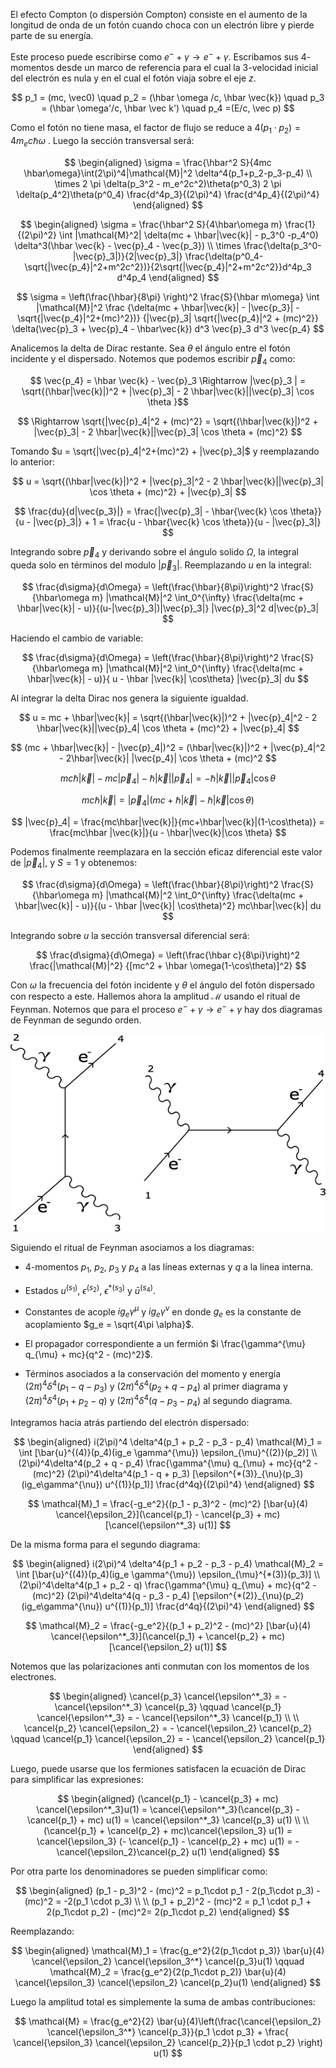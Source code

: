 El efecto Compton (o dispersión Compton) consiste en el aumento de la longitud de onda de un fotón cuando choca con un electrón libre y pierde parte de su energía. 

Este proceso puede escribirse como $e^- + \gamma \rightarrow e^- + \gamma$.  Escribamos sus $4$-momentos desde un marco de referencia para el cual la $3$-velocidad inicial del electrón es nula y en el cual el fotón viaja sobre el eje $z$.

$$
p_1 = (mc, \vec0) \quad p_2 = (\hbar \omega /c, \hbar \vec{k}) \quad  p_3 = (\hbar \omega'/c, \hbar \vec k') \quad p_4 =(E/c, \vec p) 
$$

Como el fotón no tiene masa, el factor de flujo se reduce a $4(p_1\cdot p_2) = 4m_ec \hbar\omega$ . Luego la sección transversal será:

$$ 
\begin{aligned}
\sigma = \frac{\hbar^2 S}{4mc \hbar\omega}\int(2\pi)^4|\mathcal{M}|^2 \delta^4(p_1+p_2-p_3-p_4) \\
\times 2 \pi \delta(p_3^2 - m_e^2c^2)\theta(p^0_3) 2 \pi \delta(p_4^2)\theta(p^0_4) \frac{d^4p_3}{(2\pi)^4} \frac{d^4p_4}{(2\pi)^4}
\end{aligned}
$$

$$ 
\begin{aligned}
\sigma = \frac{\hbar^2 S}{4\hbar\omega m} \frac{1}{(2\pi)^2} \int |\mathcal{M}^2| \delta(mc + \hbar|\vec{k}| - p_3^0 -p_4^0) \delta^3(\hbar \vec{k} - \vec{p}_4 - \vec{p_3}) \\
\times
\frac{\delta(p_3^0- |\vec{p}_3|)}{2|\vec{p}_3|} 
\frac{\delta(p^0_4-\sqrt{|\vec{p_4}|^2+m^2c^2})}{2\sqrt{|\vec{p_4}|^2+m^2c^2}}d^4p_3 d^4p_4
\end{aligned}
$$

$$
\sigma = \left(\frac{\hbar}{8\pi} \right)^2 \frac{S}{\hbar m\omega} \int 
|\mathcal{M}|^2 \frac
{\delta(mc + \hbar|\vec{k}| - |\vec{p_3}| - \sqrt{|\vec{p_4}|^2+(mc)^2})}
{|\vec{p}_3| \sqrt{|\vec{p_4}|^2 + (mc)^2}} \delta(\vec{p}_3 + \vec{p}_4 - \hbar\vec{k}) d^3 \vec{p}_3 d^3 \vec{p_4}
$$

Analicemos la delta de Dirac restante. Sea $\theta$ el ángulo entre el fotón incidente y el dispersado. Notemos que podemos escribir $\vec{p}_4$ como:

$$
\vec{p_4} = \hbar \vec{k} - \vec{p}_3 \Rightarrow |\vec{p}_3
| = \sqrt{(\hbar|\vec{k}|)^2 + |\vec{p}_3| - 2 \hbar|\vec{k}||\vec{p}_3| \cos \theta }$$

$$
\Rightarrow \sqrt{|\vec{p}_4|^2 + (mc)^2} = \sqrt{(\hbar|\vec{k}|)^2 + |\vec{p}_3| - 2 \hbar|\vec{k}||\vec{p}_3| \cos \theta + (mc)^2} 
$$

Tomando $u = \sqrt{|\vec{p}_4|^2+(mc)^2} + |\vec{p}_3|$ y reemplazando lo anterior:

$$
u = \sqrt{(\hbar|\vec{k}|)^2 + |\vec{p}_3|^2 - 2 \hbar|\vec{k}||\vec{p}_3| \cos \theta + (mc)^2} + |\vec{p}_3|
$$

$$
\frac{du}{d|\vec{p_3}|} = \frac{|\vec{p}_3| - \hbar{\vec{k} \cos \theta}}{u - |\vec{p}_3|} + 1 =  \frac{u - \hbar{\vec{k} \cos \theta}}{u - |\vec{p}_3|} 
$$

Integrando sobre $\vec{p}_4$ y derivando sobre el ángulo solido $\Omega$, la integral queda solo en términos del modulo $|\vec{p}_3|$. Reemplazando $u$ en la integral: 

$$
\frac{d\sigma}{d\Omega} = \left(\frac{\hbar}{8\pi}\right)^2 \frac{S}{\hbar\omega m} |\mathcal{M}|^2 
\int_0^{\infty} \frac{\delta(mc + \hbar|\vec{k}| - u)}{(u-|\vec{p}_3|)|\vec{p}_3|} |\vec{p}_3|^2 d|\vec{p}_3|
$$

Haciendo el cambio de variable:

$$ 
\frac{d\sigma}{d\Omega} = \left(\frac{\hbar}{8\pi}\right)^2 \frac{S}{\hbar\omega m} |\mathcal{M}|^2 \int_0^{\infty} \frac{\delta(mc + \hbar|\vec{k}| - u)}{ u - \hbar |\vec{k}| \cos\theta} |\vec{p}_3| du
$$

Al integrar la delta Dirac nos genera la siguiente igualdad. 

$$ 
u = mc + \hbar|\vec{k}| = \sqrt{(\hbar|\vec{k}|)^2 + |\vec{p}_4|^2 - 2 \hbar|\vec{k}||\vec{p}_4| \cos \theta + (mc)^2} + |\vec{p}_4|
$$

$$
(mc + \hbar|\vec{k}| - |\vec{p}_4|)^2 = (\hbar|\vec{k}|)^2 + |\vec{p}_4|^2 - 2\hbar|\vec{k}| |\vec{p_4}| \cos \theta + (mc)^2
$$

$$
mc \hbar|\vec{k}| - mc |\vec{p}_4| - \hbar|\vec{k}| |\vec{p}_4|= -\hbar|\vec{k}| |\vec{p}_4| \cos \theta
$$

$$
mc\hbar|\vec{k}| = |\vec{p}_4|(mc+\hbar|\vec{k}|-\hbar|\vec{k}|\cos\theta)
$$

$$
|\vec{p}_4| = \frac{mc\hbar|\vec{k}|}{mc+\hbar|\vec{k}|(1-\cos\theta)} = \frac{mc\hbar |\vec{k}|}{u - \hbar|\vec{k}|\cos \theta}
$$

Podemos finalmente reemplazara en la sección eficaz diferencial este valor de $|\vec{p}_4|$, y $S = 1$ y obtenemos:

$$ 
\frac{d\sigma}{d\Omega} = \left(\frac{\hbar}{8\pi}\right)^2 \frac{S}{\hbar\omega m} |\mathcal{M}|^2 \int_0^{\infty} \frac{\delta(mc + \hbar|\vec{k}| - u)}{(u - \hbar |\vec{k}| \cos\theta)^2}  mc\hbar|\vec{k}| du
$$

Integrando sobre $u$ la sección transversal diferencial será:

$$
\frac{d\sigma}{d\Omega} = \left(\frac{\hbar c}{8\pi}\right)^2 \frac{|\mathcal{M}|^2} {[mc^2 + \hbar \omega(1-\cos\theta)]^2} 
$$

Con $\omega$ la frecuencia del fotón incidente y $\theta$ el ángulo del fotón dispersado con respecto a este. Hallemos ahora la amplitud $\mathcal{M}$ usando el ritual de Feynman. Notemos que para  el proceso $e^- + \gamma \rightarrow e^- + \gamma$ hay dos diagramas de Feynman de segundo orden. 

![Efecto Compton](../assets/20250226010357.png)

Siguiendo el ritual de Feynman asociamos a los diagramas: 
	
- $4$-momentos $p_1$, $p_2$, $p_3$ y $p_4$ a las líneas externas y $q$ a la línea interna. 
	
- Estados $u^{(s_1)}$,  $\epsilon^{(s_2)}$, $\epsilon^{*(s_3)}$ y $\bar{u}^{(s_4)}$.
	
- Constantes de acople $ig_e \gamma^{\mu}$ y $ig_e \gamma^{\nu}$ en donde $g_e$ es la constante de acoplamiento $g_e = \sqrt{4\pi \alpha}$.
	
- El propagador correspondiente a un fermión $i \frac{\gamma^{\mu} q_{\mu} + mc}{q^2 - (mc)^2}$.
	
- Términos asociados a la conservación del momento y energía $(2\pi)^4\delta^4(p_1 - q - p_3)$ y $(2\pi)^4\delta^4(p_2 + q - p_4)$ al primer diagrama y  $(2\pi)^4\delta^4(p_1 + p_2 - q)$ y $(2\pi)^4\delta^4(q - p_3 - p_4)$ al segundo diagrama. 

Integramos hacia atrás partiendo del electrón dispersado:

$$
\begin{aligned}
i(2\pi)^4 \delta^4(p_1 + p_2 - p_3 - p_4) \mathcal{M}_1 = \int [\bar{u}^{(4)}(p_4)(ig_e \gamma^{\mu}) \epsilon_{\mu}^{(2)}(p_2)] \\
(2\pi)^4\delta^4(p_2 + q - p_4) \frac{\gamma^{\mu} q_{\mu} + mc}{q^2 - (mc)^2} (2\pi)^4\delta^4(p_1 - q + p_3) [\epsilon^{*(3)}_{\nu}(p_3) (ig_e\gamma^{\nu}) u^{(1)}(p_1)] \frac{d^4q}{(2\pi)^4}
\end{aligned}
$$

$$
\mathcal{M}_1 = \frac{-g_e^2}{(p_1 - p_3)^2 - (mc)^2} [\bar{u}(4) \cancel{\epsilon_2}](\cancel{p_1} - \cancel{p_3} + mc)[\cancel{\epsilon^*_3} u(1)]
$$

De la misma forma para el segundo diagrama:

$$
\begin{aligned}
i(2\pi)^4 \delta^4(p_1 + p_2 - p_3 - p_4) \mathcal{M}_2 = \int [\bar{u}^{(4)}(p_4)(ig_e \gamma^{\mu}) \epsilon_{\mu}^{*(3)}(p_3)] \\
(2\pi)^4\delta^4(p_1 + p_2 - q) \frac{\gamma^{\mu} q_{\mu} + mc}{q^2 - (mc)^2} (2\pi)^4\delta^4(q - p_3 - p_4) [\epsilon^{*(2)}_{\nu}(p_2) (ig_e\gamma^{\nu}) u^{(1)}(p_1)] \frac{d^4q}{(2\pi)^4}
\end{aligned}
$$

$$
\mathcal{M}_2 = \frac{-g_e^2}{(p_1 + p_2)^2 - (mc)^2} [\bar{u}(4) \cancel{\epsilon^*_3}](\cancel{p_1} + \cancel{p_2} + mc)[\cancel{\epsilon_2} u(1)]
$$

Notemos que las polarizaciones anti conmutan con los momentos de los electrones. 

$$
\begin{aligned}
\cancel{p_3} \cancel{\epsilon^*_3} = - \cancel{\epsilon^*_3} \cancel{p_3} \qquad \cancel{p_1} \cancel{\epsilon^*_3} = - \cancel{\epsilon^*_3} \cancel{p_1} 
\\ \\
\cancel{p_2} \cancel{\epsilon_2} = - \cancel{\epsilon_2} \cancel{p_2} \qquad \cancel{p_1} \cancel{\epsilon_2} = - \cancel{\epsilon_2} \cancel{p_1} 
\end{aligned}
$$

Luego, puede usarse que los fermiones satisfacen la ecuación de Dirac para simplificar las expresiones:

$$
\begin{aligned}
(\cancel{p_1} - \cancel{p_3} + mc) \cancel{\epsilon^*_3}u(1) = \cancel{\epsilon^*_3}(\cancel{p_3} - \cancel{p_1} + mc) u(1) = \cancel{\epsilon^*_3} \cancel{p_3} u(1)
\\ \\
(\cancel{p_1} + \cancel{p_2} + mc)\cancel{\epsilon_3} u(1) = \cancel{\epsilon_3}  
(- \cancel{p_1} - \cancel{p_2} + mc) u(1) = - \cancel{\epsilon_2}\cancel{p_2} u(1)
\end{aligned}
$$

Por otra parte los denominadores se pueden simplificar como:

$$
\begin{aligned}
(p_1 - p_3)^2 - (mc)^2 = p_1\cdot p_1 - 2(p_1\cdot p_3) - (mc)^2 = -2(p_1 \cdot p_3)
\\ \\
(p_1 + p_2)^2 - (mc)^2 = p_1 \cdot p_1 + 2(p_1\cdot p_2)  - (mc)^2= 2(p_1\cdot p_2)
\end{aligned}
$$

Reemplazando:

$$
\begin{aligned}
\mathcal{M}_1 = \frac{g_e^2}{2(p_1\cdot p_3)}  \bar{u}(4) \cancel{\epsilon_2} \cancel{\epsilon_3^*} \cancel{p_3}u(1)
\qquad 
\mathcal{M}_2 = \frac{g_e^2}{2(p_1\cdot p_2)}  \bar{u}(4) \cancel{\epsilon_3} \cancel{\epsilon_2} \cancel{p_2}u(1)
\end{aligned}
$$

Luego la amplitud total es simplemente la suma de ambas contribuciones:

$$
\mathcal{M} = \frac{g_e^2}{2} \bar{u}(4)\left(\frac{\cancel{\epsilon_2} \cancel{\epsilon_3^*} \cancel{p_3}}{p_1 \cdot p_3} + \frac{ \cancel{\epsilon_3} \cancel{\epsilon_2} \cancel{p_2}}{p_1 \cdot p_2} \right) u(1)
$$